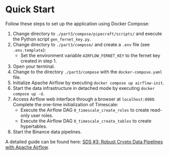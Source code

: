 # Quick Start
Follow these steps to set up the application using Docker Compose:
1. Change directory to `./part3/compose/pipecraft/scripts/` and execute the Python script `gen_fernet_key.py`.
2. Change directory to `./part3/compose/` and create a `.env` file (see `.env.template`):
   * Set the environment variable `AIRFLOW_FERNET_KEY` to the fernet key created in step 1.
3. Open your terminal.
4. Change to the directory ``./part3/compose`` with the ``docker-compose.yaml`` file.
5. Initialize Apache Airflow by executing ``docker compose up airflow-init``.
6. Start the data infrastructure in detached mode by executing ``docker compose up -d``.
7. Access Airflow web interface through a browser at ``localhost:8080``. Complete the one-time 
initialization of Timescale:
   - Execute the Airflow DAG `0_timescale_create_roles` to create read-only user roles.
   - Execute the Airflow DAG `0_timescale_create_tables` to create hypertables. 
8. Start the Binance data pipelines.

A detailed guide can be found here: [SDS #3: Robust Crypto Data Pipelines with Apache Airflow](https://hiddenorder.io/p/sds-3-robust-crypto-data-pipelines).